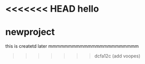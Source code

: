 <<<<<<< HEAD
hello
=======
# newproject
this is createtd later
mmmmmmmmmmmmmmmmmmmmmmm
>>>>>>> dcfa12c (add voopes)
